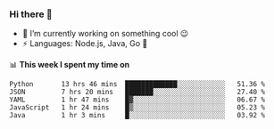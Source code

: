 ### Hi there 👋

<!--
**nodejh/nodejh** is a ✨ _special_ ✨ repository because its `README.md` (this file) appears on your GitHub profile.

Here are some ideas to get you started:

- 🔭 I’m currently working on ...
- 🌱 I’m currently learning ...
- 👯 I’m looking to collaborate on ...
- 🤔 I’m looking for help with ...
- 💬 Ask me about ...
- 📫 How to reach me: ...
- 😄 Pronouns: ...
- ⚡ Fun fact: ...
-->

- 🔭 I’m currently working on something cool :wink:
- ⚡ Languages: Node.js, Java, Go :thought_balloon:

📊 **This week I spent my time on**

<!--START_SECTION:waka-->
```text
Python       13 hrs 46 mins  █████████████░░░░░░░░░░░░   51.36 % 
JSON         7 hrs 20 mins   ███████░░░░░░░░░░░░░░░░░░   27.40 % 
YAML         1 hr 47 mins    █▓░░░░░░░░░░░░░░░░░░░░░░░   06.67 % 
JavaScript   1 hr 24 mins    █▒░░░░░░░░░░░░░░░░░░░░░░░   05.23 % 
Java         1 hr 3 mins     █░░░░░░░░░░░░░░░░░░░░░░░░   03.92 % 
```
<!--END_SECTION:waka-->


<!--
:traffic_light: **Visitors**

![visitors](https://visitor-badge.glitch.me/badge?page_id=nodejh.nodejh)
-->
